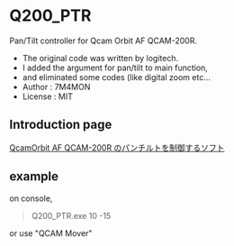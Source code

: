 # Q200_PTR
Pan/Tilt controller for Qcam Orbit AF QCAM-200R.

 * The original code was written by logitech.
 * I added the argument for pan/tilt to main function, 
 * and eliminated some codes (like digital zoom etc...
 * Author : 7M4MON
 * License : MIT

## Introduction page  
[QcamOrbit AF QCAM-200R のパンチルトを制御するソフト](http://nomulabo.com/pic/qcam_mover/ "QcamOrbit AF QCAM-200R のパンチルトを制御するソフト")


## example 
on console,
> Q200_PTR.exe 10 -15

or use "QCAM Mover"
